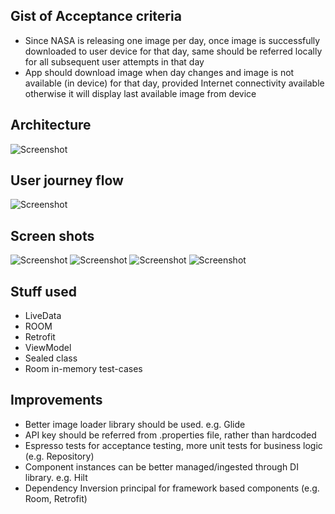 Gist of Acceptance criteria
--------------------------------

* Since NASA is releasing one image per day, once image is successfully downloaded to user device
for that day, same should be referred locally for all subsequent user attempts in that day
* App should download image when day changes and image is not available (in device) for that day,
provided Internet connectivity available otherwise it will display last available image from device

Architecture
------------
![Screenshot](/docs/Architecture.png)

User journey flow
-----------------
![Screenshot](/docs/Flow.png)

Screen shots
-----------------
![Screenshot](/docs/screenshot-nodata-firsttime.png)
![Screenshot](/docs/screenshot-image-network.png)
![Screenshot](/docs/screenshot-image-local.png)
![Screenshot](/docs/screenshot-image-last-saved.png)

Stuff used
-----------------------
* LiveData
* ROOM
* Retrofit
* ViewModel
* Sealed class
* Room in-memory test-cases

Improvements
------------
* Better image loader library should be used. e.g. Glide
* API key should be referred from .properties file, rather than hardcoded
* Espresso tests for acceptance testing, more unit tests for business logic (e.g. Repository)
* Component instances can be better managed/ingested through DI library. e.g. Hilt
* Dependency Inversion principal for framework based components (e.g. Room, Retrofit)
